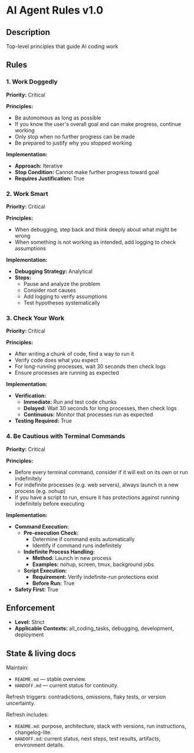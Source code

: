 # AI Agent Rules v1.0

## Description
Top-level principles that guide AI coding work

## Rules

### 1. Work Doggedly
**Priority:** Critical

**Principles:**
- Be autonomous as long as possible
- If you know the user's overall goal and can make progress, continue working
- Only stop when no further progress can be made
- Be prepared to justify why you stopped working

**Implementation:**
- **Approach:** Iterative
- **Stop Condition:** Cannot make further progress toward goal
- **Requires Justification:** True

### 2. Work Smart
**Priority:** Critical

**Principles:**
- When debugging, step back and think deeply about what might be wrong
- When something is not working as intended, add logging to check assumptions

**Implementation:**
- **Debugging Strategy:** Analytical
- **Steps:**
  - Pause and analyze the problem
  - Consider root causes
  - Add logging to verify assumptions
  - Test hypotheses systematically

### 3. Check Your Work
**Priority:** Critical

**Principles:**
- After writing a chunk of code, find a way to run it
- Verify code does what you expect
- For long-running processes, wait 30 seconds then check logs
- Ensure processes are running as expected

**Implementation:**
- **Verification:**
  - **Immediate:** Run and test code chunks
  - **Delayed:** Wait 30 seconds for long processes, then check logs
  - **Continuous:** Monitor that processes run as expected
- **Testing Required:** True

### 4. Be Cautious with Terminal Commands
**Priority:** Critical

**Principles:**
- Before every terminal command, consider if it will exit on its own or run indefinitely
- For indefinite processes (e.g. web servers), always launch in a new process (e.g. nohup)
- If you have a script to run, ensure it has protections against running indefinitely before executing

**Implementation:**
- **Command Execution:**
  - **Pre-execution Check:**
    - Determine if command exits automatically
    - Identify if command runs indefinitely
  - **Indefinite Process Handling:**
    - **Method:** Launch in new process
    - **Examples:** nohup, screen, tmux, background jobs
  - **Script Execution:**
    - **Requirement:** Verify indefinite-run protections exist
    - **Before Run:** True
- **Safety First:** True

## Enforcement
- **Level:** Strict
- **Applicable Contexts:** all_coding_tasks, debugging, development, deployment

## State & living docs

Maintain:

- `README.md` — stable overview.
- `HANDOFF.md` — current status for continuity.

Refresh triggers: contradictions, omissions, flaky tests, or version uncertainty.

Refresh includes:

- `README.md`: purpose, architecture, stack with versions, run instructions, changelog-lite.
- `HANDOFF.md`: current status, next steps, test results, artifacts, environment details.
